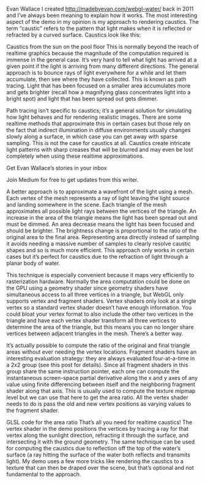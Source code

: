 Evan Wallace
I created http://madebyevan.com/webgl-water/ back in 2011 and I’ve always been meaning to explain how it works. The most interesting aspect of the demo in my opinion is my approach to rendering caustics. The term “caustic” refers to the pattern that light makes when it is reflected or refracted by a curved surface. Caustics look like this:


Caustics from the sun on the pool floor
This is normally beyond the reach of realtime graphics because the magnitude of the computation required is immense in the general case. It’s very hard to tell what light has arrived at a given point if the light is arriving from many different directions. The general approach is to bounce rays of light everywhere for a while and let them accumulate, then see where they have collected. This is known as path tracing. Light that has been focused on a smaller area accumulates more and gets brighter (recall how a magnifying glass concentrates light into a bright spot) and light that has been spread out gets dimmer.


Path tracing isn’t specific to caustics; it’s a general solution for simulating how light behaves and for rendering realistic images. There are some realtime methods that approximate this in certain cases but those rely on the fact that indirect illumination in diffuse environments usually changes slowly along a surface, in which case you can get away with sparse sampling. This is not the case for caustics at all. Caustics create intricate light patterns with sharp creases that will be blurred and may even be lost completely when using these realtime approximations.

Get Evan Wallace’s stories in your inbox


Join Medium for free to get updates from this writer.

A better approach is to approximate a wavefront of the light using a mesh. Each vertex of the mesh represents a ray of light leaving the light source and landing somewhere in the scene. Each triangle of the mesh approximates all possible light rays between the vertices of the triangle. An increase in the area of the triangle means the light has been spread out and must be dimmed. An area decrease means the light has been focused and should be brighter. The brightness change is proportional to the ratio of the original area to the final area. Representing area directly instead of sampling it avoids needing a massive number of samples to clearly resolve caustic shapes and so is much more efficient. This approach only works in certain cases but it’s perfect for caustics due to the refraction of light through a planar body of water.


This technique is especially convenient because it maps very efficiently to rasterization hardware. Normally the area computation could be done on the GPU using a geometry shader since geometry shaders have simultaneous access to all three vertices in a triangle, but WebGL only supports vertex and fragment shaders. Vertex shaders only look at a single vertex so a standard vertex shader doesn’t have enough information. You could bloat your vertex format to also include the other two vertices in the triangle and have each vertex shader transform all three vertices to determine the area of the triangle, but this means you can no longer share vertices between adjacent triangles in the mesh. There’s a better way.

It’s actually possible to compute the ratio of the original and final triangle areas without ever needing the vertex locations. Fragment shaders have an interesting evaluation strategy: they are always evaluated four-at-a-time in a 2x2 group (see this post for details). Since all fragment shaders in this group share the same instruction pointer, each one can compute the instantaneous screen-space partial derivative along the x and y axes of any value using finite differencing between itself and the neighboring fragment shader along that axis. This is usually used to compute the texture mipmap level but we can use that here to get the area ratio. All the vertex shader needs to do is pass the old and new vertex positions as varying values to the fragment shader.


GLSL code for the area ratio
That’s all you need for realtime caustics! The vertex shader in the demo positions the vertices by tracing a ray for that vertex along the sunlight direction, refracting it through the surface, and intersecting it with the ground geometry. The same technique can be used for computing the caustics due to reflection off the top of the water’s surface (a ray hitting the surface of the water both reflects and transmits light). My demo uses a few more tricks like rendering the caustics to a texture that can then be draped over the scene, but that’s optional and not fundamental to the approach.
